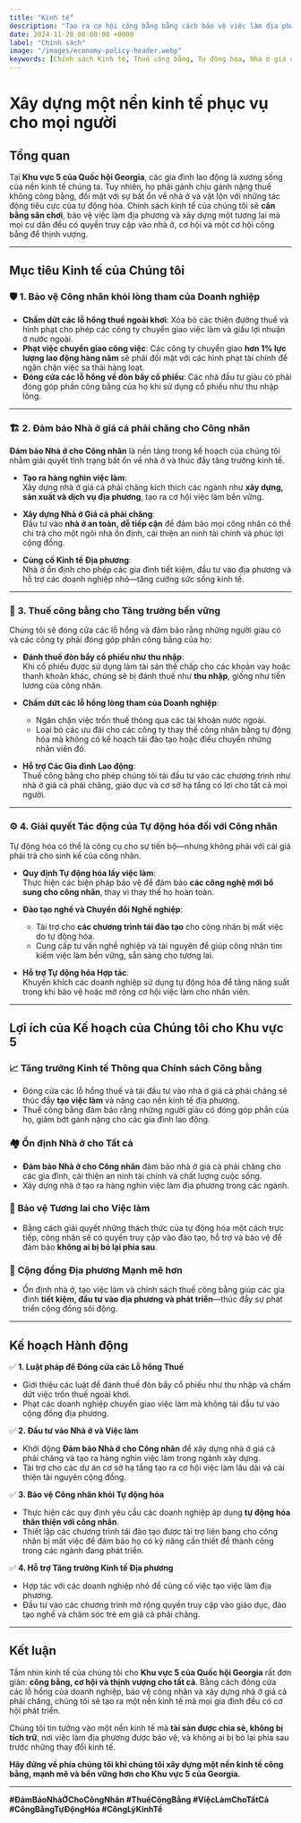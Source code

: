 ```yaml
---
title: "Kinh tế"
description: "Tạo ra cơ hội công bằng bằng cách bảo vệ việc làm địa phương, xây dựng nhà ở giá cả phải chăng và đóng cửa các lỗ hổng thuế không công bằng để thúc đẩy một nền kinh tế thịnh vượng và công bằng tại Khu vực 5 của Georgia."
date: 2024-11-28 00:00:00 +0000
label: "Chính sách"
image: "/images/economy-policy-header.webp"
keywords: [Chính sách Kinh tế, Thuế công bằng, Tự động hóa, Nhà ở giá cả phải chăng, Đảm bảo nhà ở cho công nhân, Việc làm địa phương, Tạo việc làm, Khu vực 5 của Quốc hội Georgia, Công lý kinh tế, Bất bình đẳng tài sản]
---
```


# Xây dựng một nền kinh tế phục vụ cho mọi người

## Tổng quan

Tại **Khu vực 5 của Quốc hội Georgia**, các gia đình lao động là xương sống của nền kinh tế chúng ta. Tuy nhiên, họ phải gánh chịu gánh nặng thuế không công bằng, đối mặt với sự bất ổn về nhà ở và vật lộn với những tác động tiêu cực của tự động hóa. Chính sách kinh tế của chúng tôi sẽ **cân bằng sân chơi**, bảo vệ việc làm địa phương và xây dựng một tương lai mà mọi cư dân đều có quyền truy cập vào nhà ở, cơ hội và một cơ hội công bằng để thịnh vượng.

---

## **Mục tiêu Kinh tế của Chúng tôi**

### 🛡️ **1. Bảo vệ Công nhân khỏi lòng tham của Doanh nghiệp**
- **Chấm dứt các lỗ hổng thuế ngoài khơi**: Xóa bỏ các thiên đường thuế và hình phạt cho phép các công ty chuyển giao việc làm và giấu lợi nhuận ở nước ngoài.
- **Phạt việc chuyển giao công việc**: Các công ty chuyển giao **hơn 1% lực lượng lao động hàng năm** sẽ phải đối mặt với các hình phạt tài chính để ngăn chặn việc sa thải hàng loạt.
- **Đóng cửa các lỗ hổng về đòn bẩy cổ phiếu**: Các nhà đầu tư giàu có phải đóng góp phần công bằng của họ khi sử dụng cổ phiếu như thu nhập lỏng.

---

### 🏗️ **2. Đảm bảo Nhà ở giá cả phải chăng cho Công nhân**
**Đảm bảo Nhà ở cho Công nhân** là nền tảng trong kế hoạch của chúng tôi nhằm giải quyết tình trạng bất ổn về nhà ở và thúc đẩy tăng trưởng kinh tế.

- **Tạo ra hàng nghìn việc làm**:  
  Xây dựng nhà ở giá cả phải chăng kích thích các ngành như **xây dựng, sản xuất và dịch vụ địa phương**, tạo ra cơ hội việc làm bền vững.

- **Xây dựng Nhà ở Giá cả phải chăng**:  
  Đầu tư vào **nhà ở an toàn, dễ tiếp cận** để đảm bảo mọi công nhân có thể chi trả cho một ngôi nhà ổn định, cải thiện an ninh tài chính và phúc lợi cộng đồng.

- **Củng cố Kinh tế Địa phương**:  
  Nhà ở ổn định cho phép các gia đình tiết kiệm, đầu tư vào địa phương và hỗ trợ các doanh nghiệp nhỏ—tăng cường sức sống kinh tế.

---

### 🤝 **3. Thuế công bằng cho Tăng trưởng bền vững**
Chúng tôi sẽ đóng cửa các lỗ hổng và đảm bảo rằng những người giàu có và các công ty phải đóng góp phần công bằng của họ:

- **Đánh thuế đòn bẩy cổ phiếu như thu nhập**:  
  Khi cổ phiếu được sử dụng làm tài sản thế chấp cho các khoản vay hoặc thanh khoản khác, chúng sẽ bị đánh thuế như **thu nhập**, giống như tiền lương của công nhân.

- **Chấm dứt các lỗ hổng lòng tham của Doanh nghiệp**:  
  - Ngăn chặn việc trốn thuế thông qua các tài khoản nước ngoài.  
  - Loại bỏ các ưu đãi cho các công ty thay thế công nhân bằng tự động hóa mà không có kế hoạch tái đào tạo hoặc điều chuyển những nhân viên đó.  

- **Hỗ trợ Các Gia đình Lao động**:  
  Thuế công bằng cho phép chúng tôi tái đầu tư vào các chương trình như nhà ở giá cả phải chăng, giáo dục và cơ sở hạ tầng có lợi cho tất cả mọi người.

---

### ⚙️ **4. Giải quyết Tác động của Tự động hóa đối với Công nhân**
Tự động hóa có thể là công cụ cho sự tiến bộ—nhưng không phải với cái giá phải trả cho sinh kế của công nhân.

- **Quy định Tự động hóa lấy việc làm**:  
  Thực hiện các biện pháp bảo vệ để đảm bảo **các công nghệ mới bổ sung cho công nhân**, thay vì thay thế họ hoàn toàn.

- **Đào tạo nghề và Chuyển đổi Nghề nghiệp**:  
  - Tài trợ cho **các chương trình tái đào tạo** cho công nhân bị mất việc do tự động hóa.  
  - Cung cấp tư vấn nghề nghiệp và tài nguyên để giúp công nhân tìm kiếm việc làm bền vững, sẵn sàng cho tương lai.

- **Hỗ trợ Tự động hóa Hợp tác**:  
  Khuyến khích các doanh nghiệp sử dụng tự động hóa để tăng năng suất trong khi bảo vệ hoặc mở rộng cơ hội việc làm cho nhân viên.

---

## **Lợi ích của Kế hoạch của Chúng tôi cho Khu vực 5**

### 📈 **Tăng trưởng Kinh tế Thông qua Chính sách Công bằng**
- Đóng cửa các lỗ hổng thuế và tái đầu tư vào nhà ở giá cả phải chăng sẽ thúc đẩy **tạo việc làm** và nâng cao nền kinh tế địa phương.
- Thuế công bằng đảm bảo rằng những người giàu có đóng góp phần của họ, giảm bớt gánh nặng cho các gia đình lao động.

### 🏘️ **Ổn định Nhà ở cho Tất cả**
- **Đảm bảo Nhà ở cho Công nhân** đảm bảo nhà ở giá cả phải chăng cho các gia đình, cải thiện an ninh tài chính và chất lượng cuộc sống.
- Xây dựng nhà ở tạo ra hàng nghìn việc làm địa phương trong các ngành.

### 🤖 **Bảo vệ Tương lai cho Việc làm**
- Bằng cách giải quyết những thách thức của tự động hóa một cách trực tiếp, công nhân sẽ có quyền truy cập vào đào tạo, hỗ trợ và bảo vệ để đảm bảo **không ai bị bỏ lại phía sau**.

### 💪 **Cộng đồng Địa phương Mạnh mẽ hơn**
- Ổn định nhà ở, tạo việc làm và chính sách thuế công bằng giúp các gia đình **tiết kiệm, đầu tư vào địa phương và phát triển**—thúc đẩy sự phát triển cộng đồng sôi động.

---

## **Kế hoạch Hành động**

✅ **1. Luật pháp để Đóng cửa các Lỗ hổng Thuế**
- Giới thiệu các luật để đánh thuế đòn bẩy cổ phiếu như thu nhập và chấm dứt việc trốn thuế ngoài khơi.  
- Phạt các doanh nghiệp chuyển giao việc làm mà không tái đầu tư vào cộng đồng địa phương.

✅ **2. Đầu tư vào Nhà ở và Việc làm**
- Khởi động **Đảm bảo Nhà ở cho Công nhân** để xây dựng nhà ở giá cả phải chăng và tạo ra hàng nghìn việc làm trong ngành xây dựng.  
- Tài trợ cho các dự án cơ sở hạ tầng tạo ra cơ hội việc làm lâu dài và cải thiện tài nguyên cộng đồng.

✅ **3. Bảo vệ Công nhân khỏi Tự động hóa**
- Thực hiện các quy định yêu cầu các doanh nghiệp áp dụng **tự động hóa thân thiện với công nhân**.  
- Thiết lập các chương trình tái đào tạo được tài trợ liên bang cho công nhân bị mất việc để đảm bảo họ có kỹ năng cần thiết để thành công trong các ngành đang phát triển.

✅ **4. Hỗ trợ Tăng trưởng Kinh tế Địa phương**
- Hợp tác với các doanh nghiệp nhỏ để củng cố việc tạo việc làm địa phương.  
- Đầu tư vào các chương trình mở rộng quyền truy cập vào giáo dục, đào tạo nghề và chăm sóc trẻ em giá cả phải chăng.

---

## Kết luận

Tầm nhìn kinh tế của chúng tôi cho **Khu vực 5 của Quốc hội Georgia** rất đơn giản: **công bằng, cơ hội và thịnh vượng cho tất cả**. Bằng cách đóng cửa các lỗ hổng của doanh nghiệp, bảo vệ công nhân và xây dựng nhà ở giá cả phải chăng, chúng tôi sẽ tạo ra một nền kinh tế mà mọi gia đình đều có cơ hội phát triển.

Chúng tôi tin tưởng vào một nền kinh tế mà **tài sản được chia sẻ, không bị tích trữ**, nơi việc làm địa phương được bảo vệ, và không ai bị bỏ lại phía sau trước những thay đổi kinh tế.  

**Hãy đứng về phía chúng tôi khi chúng tôi xây dựng một nền kinh tế công bằng, mạnh mẽ và bền vững hơn cho Khu vực 5 của Georgia.**

---

**#ĐảmBảoNhàỞChoCôngNhân #ThuếCôngBằng #ViệcLàmChoTấtCả #CôngBằngTựĐộngHóa #CôngLýKinhTế**